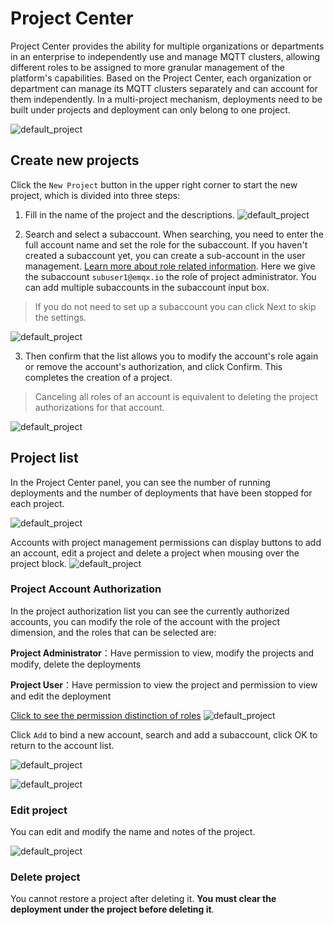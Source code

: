 # Project Center

Project Center provides the ability for multiple organizations or departments in an enterprise to independently use and manage MQTT clusters, allowing different roles to be assigned to more granular management of the platform's capabilities. Based on the Project Center, each organization or department can manage its MQTT clusters separately and can account for them independently. In a multi-project mechanism, deployments need to be built under projects and deployment can only belong to one project.

![default_project](./_assets/pc_default.png)


## Create new projects

Click the `New Project` button in the upper right corner to start the new project, which is divided into three steps:

1. Fill in the name of the project and the descriptions.
![default_project](./_assets/pc_step1.png)


2. Search and select a subaccount. When searching, you need to enter the full account name and set the role for the subaccount. If you haven't created a subaccount yet, you can create a sub-account in the user management. [Learn more about role related information](../users/user.md). Here we give the subaccount `subuser1@emqx.io` the role of project administrator. You can add multiple subaccounts in the subaccount input box.
> If you do not need to set up a subaccount you can click Next to skip the settings.

![default_project](./_assets/pc_step2.png)


3. Then confirm that the list allows you to modify the account's role again or remove the account's authorization, and click Confirm. This completes the creation of a project.
> Canceling all roles of an account is equivalent to deleting the project authorizations for that account.

![default_project](./_assets/pc_step3.png)


## Project list

In the Project Center panel, you can see the number of running deployments and the number of deployments that have been stopped for each project.

![default_project](./_assets/pc_default.png)


Accounts with project management permissions can display buttons to add an account, edit a project and delete a project when mousing over the project block.
![default_project](./_assets/pc-opts.png)


### Project Account Authorization
In the project authorization list you can see the currently authorized accounts, you can modify the role of the account with the project dimension, and the roles that can be selected are:

**Project Administrator**：Have permission to view, modify the projects and modify, delete the deployments

**Project User**：Have permission to view the project and permission to view and edit the deployment

[Click to see the permission distinction of roles](../users/intro.md)
![default_project](./_assets/pc_opts_1.jpg)


Click `Add` to bind a new account, search and add a subaccount, click OK to return to the account list.

![default_project](./_assets/pc_opts_2.png)

![default_project](./_assets/pc_opts_3.jpg)

### Edit project
You can edit and modify the name and notes of the project.

![default_project](./_assets/pc_opts_4.png)

### Delete project
You cannot restore a project after deleting it. **You must clear the deployment under the project before deleting it**.


